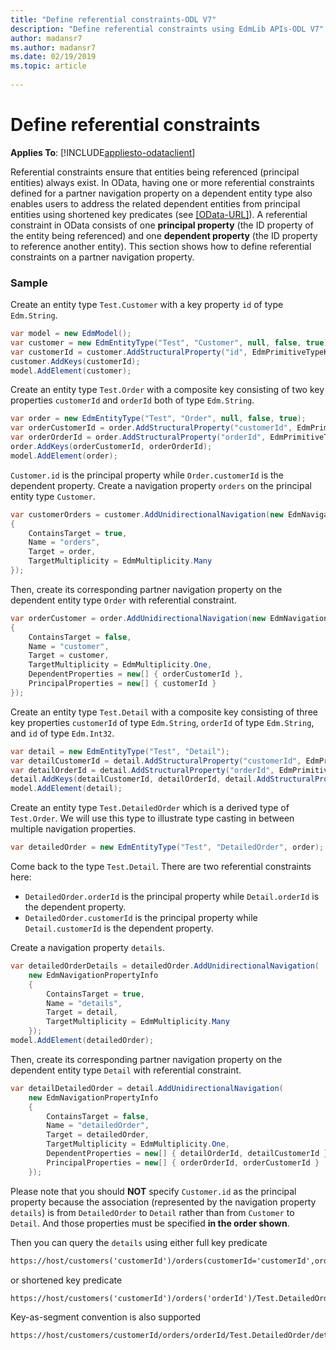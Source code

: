 ```yaml
---
title: "Define referential constraints-ODL V7"
description: "Define referential constraints using EdmLib APIs-ODL V7"
author: madansr7
ms.author: madansr7
ms.date: 02/19/2019
ms.topic: article
 
---
```

# Define referential constraints
**Applies To**: [!INCLUDE[appliesto-odataclient](../../includes/appliesto-odatalib-v7.md)]

Referential constraints ensure that entities being referenced (principal entities) always exist. In OData, having one or more referential constraints defined for a partner navigation property on a dependent entity type also enables users to address the related dependent entities from principal entities using shortened key predicates (see [[OData-URL]](https://docs.oasis-open.org/odata/odata/v4.0/errata02/os/complete/part2-url-conventions/odata-v4.0-errata02-os-part2-url-conventions-complete.html#_Toc406398079)). A referential constraint in OData consists of one **principal property** (the ID property of the entity being referenced) and one **dependent property** (the ID property to reference another entity). This section shows how to define referential constraints on a partner navigation property.

### Sample
Create an entity type `Test.Customer` with a key property `id` of type `Edm.String`.

```C#
var model = new EdmModel();
var customer = new EdmEntityType("Test", "Customer", null, false, true);
var customerId = customer.AddStructuralProperty("id", EdmPrimitiveTypeKind.String, false);
customer.AddKeys(customerId);
model.AddElement(customer);
```

Create an entity type `Test.Order` with a composite key consisting of two key properties `customerId` and `orderId` both of type `Edm.String`.

```C#
var order = new EdmEntityType("Test", "Order", null, false, true);
var orderCustomerId = order.AddStructuralProperty("customerId", EdmPrimitiveTypeKind.String, false);
var orderOrderId = order.AddStructuralProperty("orderId", EdmPrimitiveTypeKind.String, false);
order.AddKeys(orderCustomerId, orderOrderId);
model.AddElement(order);
```

`Customer.id` is the principal property while `Order.customerId` is the dependent property. Create a navigation property `orders` on the principal entity type `Customer`.

```C#
var customerOrders = customer.AddUnidirectionalNavigation(new EdmNavigationPropertyInfo
{
    ContainsTarget = true,
    Name = "orders",
    Target = order,
    TargetMultiplicity = EdmMultiplicity.Many
});
```

Then, create its corresponding partner navigation property on the dependent entity type `Order` with referential constraint.

```C#
var orderCustomer = order.AddUnidirectionalNavigation(new EdmNavigationPropertyInfo
{
    ContainsTarget = false,
    Name = "customer",
    Target = customer,
    TargetMultiplicity = EdmMultiplicity.One,
    DependentProperties = new[] { orderCustomerId },
    PrincipalProperties = new[] { customerId }
});
```

Create an entity type `Test.Detail` with a composite key consisting of three key properties `customerId` of type `Edm.String`, `orderId` of type `Edm.String`, and `id` of type `Edm.Int32`.

```C#
var detail = new EdmEntityType("Test", "Detail");
var detailCustomerId = detail.AddStructuralProperty("customerId", EdmPrimitiveTypeKind.String, false);
var detailOrderId = detail.AddStructuralProperty("orderId", EdmPrimitiveTypeKind.String, false);
detail.AddKeys(detailCustomerId, detailOrderId, detail.AddStructuralProperty("id", EdmPrimitiveTypeKind.Int32, false));
model.AddElement(detail);
```

Create an entity type `Test.DetailedOrder` which is a derived type of `Test.Order`. We will use this type to illustrate type casting in between multiple navigation properties.

```C#
var detailedOrder = new EdmEntityType("Test", "DetailedOrder", order);
```

Come back to the type `Test.Detail`. There are two referential constraints here:

- `DetailedOrder.orderId` is the principal property while `Detail.orderId` is the dependent property.
- `DetailedOrder.customerId` is the principal property while `Detail.customerId` is the dependent property.

Create a navigation property `details`.

```C#
var detailedOrderDetails = detailedOrder.AddUnidirectionalNavigation(
    new EdmNavigationPropertyInfo
    {
        ContainsTarget = true,
        Name = "details",
        Target = detail,
        TargetMultiplicity = EdmMultiplicity.Many
    });
model.AddElement(detailedOrder);
```

Then, create its corresponding partner navigation property on the dependent entity type `Detail` with referential constraint.

```C#
var detailDetailedOrder = detail.AddUnidirectionalNavigation(
    new EdmNavigationPropertyInfo
    {
        ContainsTarget = false,
        Name = "detailedOrder",
        Target = detailedOrder,
        TargetMultiplicity = EdmMultiplicity.One,
        DependentProperties = new[] { detailOrderId, detailCustomerId },
        PrincipalProperties = new[] { orderOrderId, orderCustomerId }
    });
```

Please note that you should **NOT** specify `Customer.id` as the principal property because the association (represented by the navigation property `details`) is from `DetailedOrder` to `Detail` rather than from `Customer` to `Detail`. And those properties must be specified **in the order shown**.

Then you can query the `details` using either full key predicate

```html
https://host/customers('customerId')/orders(customerId='customerId',orderId='orderId')/Test.DetailedOrder/details(customerId='customerId',orderId='orderId',id=1)
```

or shortened key predicate

```html
https://host/customers('customerId')/orders('orderId')/Test.DetailedOrder/details(1)
```

Key-as-segment convention is also supported

```html
https://host/customers/customerId/orders/orderId/Test.DetailedOrder/details/1
```
